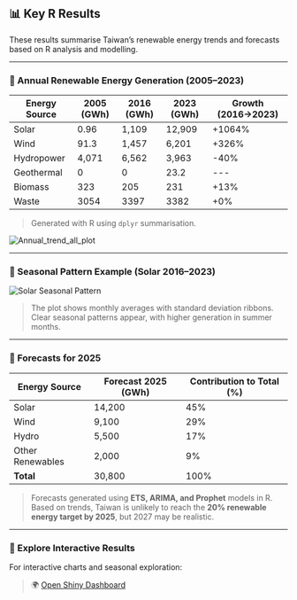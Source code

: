 ## 📊 Key R Results

These results summarise Taiwan’s renewable energy trends and forecasts based on R analysis and modelling.

---

### 🔹 Annual Renewable Energy Generation (2005–2023)

| Energy Source | 2005 (GWh) | 2016 (GWh) | 2023 (GWh) | Growth (2016→2023) |
|---------------|------------|------------|------------|------------------|
| Solar         | 0.96       | 1,109      | 12,909     | +1064%           |
| Wind          | 91.3       | 1,457      | 6,201      | +326%            |
| Hydropower    | 4,071      | 6,562      | 3,963      | -40%             |
| Geothermal    | 0          | 0          | 23.2       | ---              |
| Biomass       | 323        | 205        | 231        | +13%             |
| Waste         | 3054       | 3397       | 3382       | +0%              |

> Generated with R using `dplyr` summarisation.

![Annual_trend_all_plot](figure/annual_all_source.png)

---

### 🔹 Seasonal Pattern Example (Solar 2016–2023)

![Solar Seasonal Pattern](output/solar_seasonal.png)

> The plot shows monthly averages with standard deviation ribbons. Clear seasonal patterns appear, with higher generation in summer months.

---

### 🔹 Forecasts for 2025

| Energy Source | Forecast 2025 (GWh) | Contribution to Total (%) |
|---------------|-------------------|---------------------------|
| Solar         | 14,200            | 45%                       |
| Wind          | 9,100             | 29%                       |
| Hydro         | 5,500             | 17%                       |
| Other Renewables | 2,000          | 9%                        |
| **Total**     | 30,800            | 100%                      |

> Forecasts generated using **ETS, ARIMA, and Prophet** models in R.  
> Based on trends, Taiwan is unlikely to reach the **20% renewable energy target by 2025**, but 2027 may be realistic.

---

### 🔹 Explore Interactive Results

For interactive charts and seasonal exploration:

> 🌍 [Open Shiny Dashboard](https://ling-yun-huang.shinyapps.io/interactiondashboard/)
